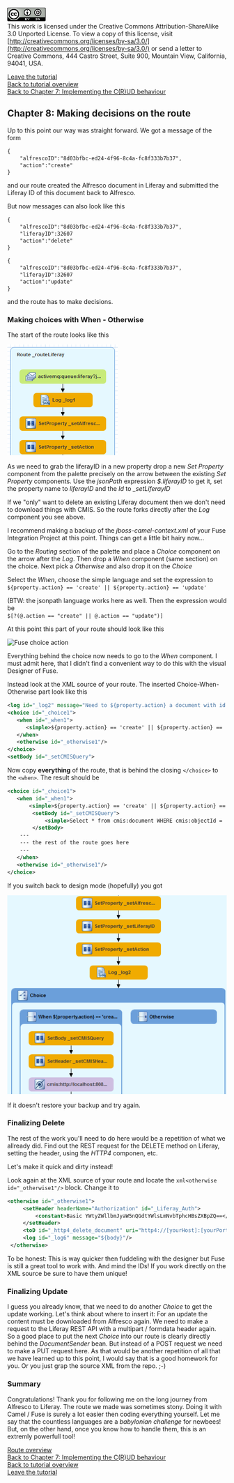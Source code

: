 ![License](img/cc-by-sa-88x31.png)<br>
This work is licensed under the Creative Commons Attribution-ShareAlike 3.0 Unported License. To view a copy of this license, visit [http://creativecommons.org/licenses/by-sa/3.0/](http://creativecommons.org/licenses/by-sa/3.0/) or send a letter to Creative Commons, 444 Castro Street, Suite 900, Mountain View, California, 94041, USA.

[Leave the tutorial](../index.md)<br>
[Back to tutorial overview](index.md)<br>
[Back to Chapter 7: Implementing the C(R)UD behaviour](implement_crud.md)

## Chapter 8: Making decisions on the route
Up to this point our way was straight forward. We got a message of the form
```
{
	"alfrescoID":"8d03bfbc-ed24-4f96-8c4a-fc8f333b7b37",
	"action":"create"
}
```

and our route created the Alfresco document in Liferay and submitted the Liferay ID  of this document back to Alfresco.

But now messages can also look like this
```
{
	"alfrescoID":"8d03bfbc-ed24-4f96-8c4a-fc8f333b7b37",
	"liferayID":32607
	"action":"delete"
}
```
```
{
	"alfrescoID":"8d03bfbc-ed24-4f96-8c4a-fc8f333b7b37",
	"liferayID":32607
	"action":"update"
}
```
and the route has to make decisions.

### Making choices with When - Otherwise
The start of the route looks like this

![The Start of the route](img/start_of_route.png)

As we need to grab the liferayID in a new property drop a new *Set Property* component from the palette precisely on the arrow between the existing *Set Property* components. Use the *jsonPath* expression *$.liferayID* to get it, set the property name to *liferayID* and the *Id* to *_setLiferayID*

If we "only" want to delete an existing Liferay document then we don't need to download things with CMIS. So the route forks directly after the *Log* component you see above.

I recommend making a backup of the *jboss-camel-context.xml* of your Fuse Integration Project at this point. Things can get a little bit hairy now...

Go to the *Routing* section of the palette and place a *Choice* component on the arrow after the *Log*. Then drop a *When* component (same section) on the choice. Next pick a *Otherwise* and also drop it on the *Choice*

Select the *When*, choose the simple language and set the expression to<br>
```${property.action} == 'create' || ${property.action} == 'update'```

(BTW: the jsonpath language works here as well. Then the expression would be<br> 
```$[?(@.action == "create" || @.action == "update")]```

At this point this part of your route should look like this

![Fuse choice action](img/fuse_choice_action.png)

Everything behind the choice now needs to go to the *When* component. I must admit here, that I didn't find a convenient way to do this with the visual Designer of Fuse.

Instead look at the XML source of your route. The inserted Choice-When-Otherwise part look like this

```xml
<log id="_log2" message="Need to ${property.action} a document with id  ${property.alfrescoID}"/>
<choice id="_choice1">
   <when id="_when1">
      <simple>${property.action} == 'create' || ${property.action} == 'update'</simple>
   </when>
   <otherwise id="_otherwise1"/>
</choice>
<setBody id="_setCMISQuery">
```

Now copy **everything** of the route, that is behind the closing ```</choice>``` to the ```<when>```. The result should be

```xml
<choice id="_choice1">
   <when id="_when1">
       <simple>${property.action} == 'create' || ${property.action} == 'update'</simple>
        <setBody id="_setCMISQuery">
            <simple>Select * from cmis:document WHERE cmis:objectId = '${property.alfrescoID}'</simple>
        </setBody>
	--- 
	--- the rest of the route goes here
	---   
   </when>
   <otherwise id="_otherwise1"/>
</choice>
```

If you switch back to design mode (hopefully) you got

![Fuse choice after copy](img/fuse_choice_after_copy.png)

If it doesn't restore your backup and try again.

### Finalizing Delete
The rest of the work you'll need to do here would be a repetition of what we allready did. Find out the REST request for the DELETE method on Liferay, setting the header, using the *HTTP4* componen, etc.

Let's make it quick and dirty instead!

Look again at the XML source of your route and locate the ```xml<otherwise id="_otherwise1"/>``` block.
Change it to
```xml
<otherwise id="_otherwise1">
     <setHeader headerName="Authorization" id="_Liferay_Auth">
         <constant>Basic YWtyZWllbmJyaW5nQGdtYWlsLmNvbTphcHBsZXBpZQ==</constant>
     </setHeader>
     <toD id="_http4_delete_document" uri="http4://[yourHost]:[yourPort]/o/headless-delivery/v1.0/documents/${property.liferayID}?httpMethod=DELETE"/>
     <log id="_log6" message="${body}"/>
 </otherwise>
```

To be honest: This is way quicker then fuddeling with the designer but Fuse is still a great tool to work with. And mind the IDs! If you work directly on the XML source be sure to have them unique!

### Finalizing Update
I guess you already know, that we need to do another *Choice* to get the update working. 
Let's think about where to insert it: For an update the content must be downloaded from Alfresco again. We need to make a request to the Liferay REST API with a multipart / formdata header again.  
So a good place to put the next *Choice* into our route is clearly directly behind the *DocumentSender* bean. But instead of a POST request we need to make a PUT request here.
As that would be another repetition of all that we have learned up to this point, I would say that is a good homework for you. Or you just grap the source XML from the repo. ;-)

### Summary
Congratulations! Thank you for following me on the long journey from Alfresco to Liferay. The route we made was sometimes stony. Doing it with Camel / Fuse is surely a lot easier then coding everything yourself. 
Let me say that the countless languages are a *babylonian challenge* for newbees! But, on the other hand, once you know how to handle them, this is an extremly powerfull tool!


[Route overview](route_overview.md)<br>
[Back to Chapter 7: Implementing the C(R)UD behaviour](prepare_crud.md)<br>
[Back to tutorial overview](index.md)<br>
[Leave the tutorial](../index.md)
